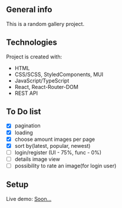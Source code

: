 ## General info

This is a random gallery project.

## Technologies

Project is created with:

- HTML
- CSS/SCSS, StyledComponents, MUI
- JavaScript/TypeScript
- React, React-Router-DOM
- REST API

## To Do list

- [x] pagination
- [x] loading
- [x] choose amount images per page
- [x] sort by(latest, popular, newest)
- [ ] login/register (UI - 75%, func - 0%)
- [ ] details image view
- [ ] possibility to rate an image(for login user)

## Setup

Live demo: <a href=''>Soon...</a>
